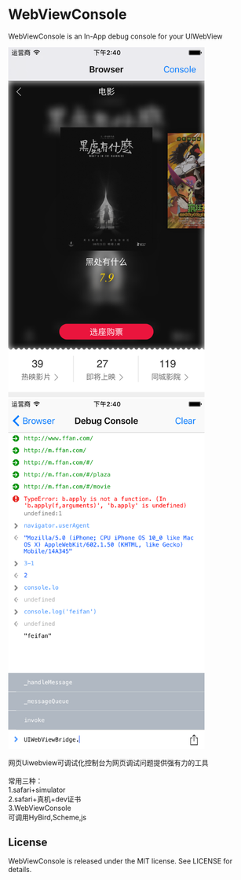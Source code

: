 # WebViewConsole
WebViewConsole is an In-App debug console for your UIWebView

<img src="https://github.com/LarryPage/WebViewConsole/blob/master/snapshot0.png" alt="snapshot0.png" width="400"/>

<img src="https://github.com/LarryPage/WebViewConsole/blob/master/snapshot1.png" alt="snapshot1.png" width="400"/>

网页Uiwebview可调试化控制台为网页调试问题提供强有力的工具<br>
<br>
常用三种：<br>
1.safari+simulator<br>
2.safari+真机+dev证书<br>
3.WebViewConsole<br>
可调用HyBird,Scheme,js<br>


## License

WebViewConsole is released under the MIT license. See LICENSE for details.


